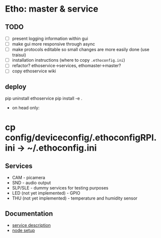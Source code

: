 # Etho: master & service

## TODO
- [ ] present logging information within gui
- [ ] make gui more responsive through async
- [ ] make protocols editable so small changes are more easily done (use traisui)
- [ ] installation instructions (where to copy `.ethoconfig.ini`)
- [ ] refactor? ethoservice->services, ethomaster->master?
- [ ] copy ethoservice wiki

## deploy
pip uninstall ethoservice
pip install -e .

 - on head only:
# cp config/deviceconfig/.ethoconfigRPI.ini -> ~/.ethoconfig.ini

## Services
- CAM - picamera
- SND - audio output
- SLP/SLE - dummy services for testing purposes
- LED (not yet implemented) - GPIO
- THU (not yet implemented) - temperature and humidity sensor

## Documentation
- [service description](https://github.com/janclemenslab/ethoservice/wiki/Services)
- [node setup](https://github.com/janclemenslab/ethoservice/wiki/Node-setup)

